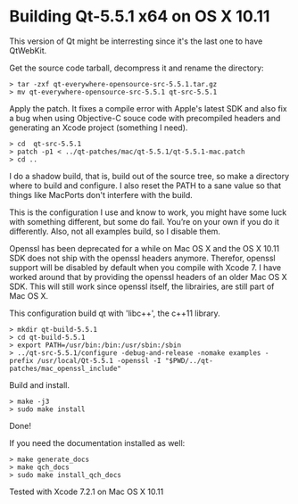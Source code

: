 
Building Qt-5.5.1 x64 on OS X 10.11
===================================

This version of Qt might be interresting since it's the last one
to have QtWebKit.

Get the source code tarball, decompress it and rename the directory:

    > tar -zxf qt-everywhere-opensource-src-5.5.1.tar.gz
    > mv qt-everywhere-opensource-src-5.5.1 qt-src-5.5.1

Apply the patch. It fixes a compile error with Apple's latest SDK and
also fix a bug when using Objective-C souce code with precompiled
headers and generating an Xcode project (something I need).

    > cd  qt-src-5.5.1
	> patch -p1 < ../qt-patches/mac/qt-5.5.1/qt-5.5.1-mac.patch
	> cd ..

I do a shadow build, that is, build out of the source tree, so make a
directory where to build and configure. I also reset the PATH
to a sane value so that things like MacPorts don't interfere with the
build.

This is the configuration I use and know to work, you might
have some luck with something different, but some do fail. You’re on
your own if you do it differently. Also, not all examples build,
so I disable them.

Openssl has been deprecated for a while on Mac OS X and the
OS X 10.11 SDK does not ship with the openssl headers anymore. Therefor,
openssl support will be disabled by default when you compile with
Xcode 7. I have worked around that by providing the openssl headers of
an older Mac OS X SDK. This will still work since openssl itself, the
librairies, are still part of Mac OS X.

This configuration build qt with 'libc++', the c++11 library.

    > mkdir qt-build-5.5.1
    > cd qt-build-5.5.1
    > export PATH=/usr/bin:/bin:/usr/sbin:/sbin
    > ../qt-src-5.5.1/configure -debug-and-release -nomake examples -prefix /usr/local/Qt-5.5.1 -openssl -I "$PWD/../qt-patches/mac_openssl_include"

Build and install.

    > make -j3
    > sudo make install

Done!

If you need the documentation installed as well:

    > make generate_docs
    > make qch_docs
    > sudo make install_qch_docs

Tested with Xcode 7.2.1 on Mac OS X 10.11
